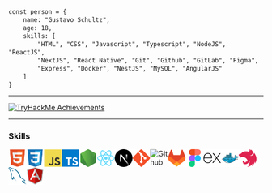 
```JS

const person = {
    name: "Gustavo Schultz",
    age: 18,
    skills: [
        "HTML", "CSS", "Javascript", "Typescript", "NodeJS", "ReactJS",
        "NextJS", "React Native", "Git", "Github", "GitLab", "Figma",
        "Express", "Docker", "NestJS", "MySQL", "AngularJS"
    ]
}

```
---

<a href="https://tryhackme.com/p/gustavo.schultz.cruz.iatec" target="_blank"><img src="https://tryhackme-badges.s3.amazonaws.com/gustavo.schultz.cruz.iatec.png" alt="TryHackMe Achievements" /></a>

---
    
### Skills

<img align="left" alt="HTML 5" width="35px" src="https://raw.githubusercontent.com/devicons/devicon/master/icons/html5/html5-original.svg" />

<img align="left" alt="CSS 3" width="35px" src="https://raw.githubusercontent.com/devicons/devicon/master/icons/css3/css3-original.svg" />

<img align="left" alt="Javascript" width="35px" src="https://raw.githubusercontent.com/devicons/devicon/master/icons/javascript/javascript-original.svg" />

<img align="left" alt="Typescript" width="35px" src="https://raw.githubusercontent.com/devicons/devicon/master/icons/typescript/typescript-original.svg" />
    
<img align="left" alt="NodeJS" width="35px" src="https://raw.githubusercontent.com/devicons/devicon/master/icons/nodejs/nodejs-original.svg" />

<img align="left" alt="ReactJS" width="35px" src="https://raw.githubusercontent.com/devicons/devicon/master/icons/react/react-original.svg" />

<img align="left" alt="NestJS" width="35px" src="https://github.com/devicons/devicon/blob/v2.15.1/icons/nextjs/nextjs-original.svg" />
    
<img align="left" alt="Git" width="35px" src="https://raw.githubusercontent.com/devicons/devicon/master/icons/git/git-original.svg" />

<img align="left" alt="Github" width="35px" src="https://cdn.jsdelivr.net/gh/devicons/devicon/icons/github/github-original.svg" />

<img align="left" alt="Gitlab" width="35px" src="https://github.com/devicons/devicon/blob/v2.15.1/icons/gitlab/gitlab-original.svg" />

<img align="left" alt="Figma" width="35px" src="https://raw.githubusercontent.com/devicons/devicon/master/icons/figma/figma-original.svg" />

<img align="left" alt="Express" width="35px" src="https://raw.githubusercontent.com/devicons/devicon/master/icons/express/express-original.svg" />

<img align="left" alt="Docker" width="35px" src="https://raw.githubusercontent.com/devicons/devicon/master/icons/docker/docker-original.svg" />

<img align="left" alt="NestJS" width="35px" src="https://github.com/devicons/devicon/blob/v2.15.1/icons/nestjs/nestjs-plain.svg" />

<img align="left" alt="MySQL" width="35px" src="https://github.com/devicons/devicon/blob/v2.15.1/icons/mysql/mysql-plain.svg" />

<img align="left" alt="MySQL" width="35px" src="https://github.com/devicons/devicon/blob/v2.15.1/icons/angularjs/angularjs-original.svg" />
    
<!--<br></br>![Snake animation](https://github.com/gultzz/gultzz/blob/output/github-contribution-grid-snake.svg) -->
 
 

